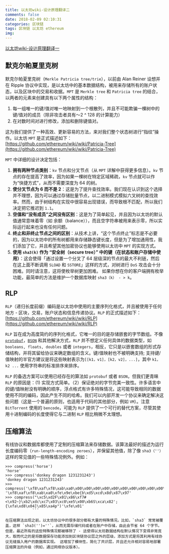```yaml
---
title: 以太坊wiki-设计原理翻译二
comments: false
date: 2018-02-09 02:10:31
categories: 区块链
tags: 区块链 以太坊 ethereum
img:
---
```


[以太坊wiki-设计原理翻译一](https://xingyunbite.github.io/2018/02/09/%E4%BB%A5%E5%A4%AA%E5%9D%8Awiki-%E8%AE%BE%E8%AE%A1%E5%8E%9F%E7%90%86%E7%BF%BB%E8%AF%91%E4%B8%80/)

## 默克尔帕夏里克树

默克尔帕夏里克树（`Merkle Patricia tree/trie`），以前由 Alan Reiner 设想并在 Ripple 协议中实现，是以太坊中的基本数据结构，被用来存储所有的账户状态，以及区块中的交易和收据。`MPT` 是 `Merkle tree` 和 `Patricia tree` 的结合，以两者的元素来创建具有以下两个属性的结构：

1. 每一组唯一的键/值对唯一地映射到一个根散列，并且不可能欺骗一棵树中的键/值对的成员（除非攻击者具有〜2 ^ 128 的计算能力）
2. 在对数时间对进行修改，添加和删除键值对。

这为我们提供了一种高效、更新容易的方法，来对我们整个状态树进行“指纹”操作。以太坊 `MPT` 是正式描述如下：[https://github.com/ethereum/wiki/wiki/Patricia-Tree](https://github.com/ethereum/wiki/wiki/Patricia-Tree)

`MPT` 中详细的设计决定包括：

1. **拥有两种节点类别**：`kv` 节点和分叉节点（从 `MPT` 详解中获得更多信息）。`kv` 节点的存在提高了效率，因为如果一棵树在特定区域稀疏，`kv` 节点就可以作为“快捷方式”，从而不需要深度为 64 的树。
2. **使分叉节点为 6 而不是 2**：这是为了提升查找效率。我们现在认识到这个选择并不理想，因为可以通过存储批量节点，以二进制模式模拟六叉树的查找效率。然而，由于树结构在实现中很容易出现错误，而导致根不匹配，所以我们决定把它推迟到 `1.1`。
3. **空值和“没有成员”之间没有区别**：这是为了简单起见，并且因为以太坊的默认值通常意味着零（如 余额（balance）），而且空字符串被用来表示零，所以实际运行起来也没有任何问题。
4. **终止和非终止节点之间的区别**：从技术上讲，“这个节点终止”标志是不必要的，因为以太坊中的所有树都用来存储静态键长度，但是为了增加通用性，我们添加了它，并且希望其他加密协议也能够使用以太坊中 `MPT` 的实现方式。
5. **使用 `sha3(k)` 作为 “安全树（secure tree）” 中的键（在状态和账户存储中使用）**：这会使得「通过设置一个分叉了 64 层级深的节点的最大不利链，然后在这上面不断调用 `SLOAD` 和 `SSTORE`」这样的方式，对树进行 `DoS` 攻击会十分困难。同时请注意，这将使枚举树更加困难。 如果你想在你的客户端拥有枚举功能，最简单的方法是维护一个数据库映射 `sha3（k） - > k`。

## RLP

`RLP`（递归长度前缀）编码是以太坊中使用的主要序列化格式，并且被使用于任何地方 - 区块，交易，账户状态和信息传递协议。`RLP` 的正式描述如下：[https://github.com/ethereum/wiki/wiki/RLP](https://github.com/ethereum/wiki/wiki/RLP)

`RLP` 旨在成为高度简约的序列化格式，它唯一的目的是存储嵌套的字节数组。不像 [`protobuf`](https://developers.google.com/protocol-buffers/docs/pythontutorial)，[`BSON`](http://bsonspec.org/) 和其他解决方式，`RLP` 并不想定义任何具体的数据类型，如 `booleans, floats, doubles` 或者 `integers`，相反，它只是以嵌套数组的形式存储结构，并将其留给协议来确定数组的含义。键/值映射也不被明确支持; 支持键/值映射的半官方建议是将这些映射表示为`[[k1，v1]，[k2，v2]，...]`，其中 `k1，k2 ...` 使用字符串的标准排序来排序。

`RLP` 的备选方案可以使用已经存在的算法如 `protobuf` 或者 `BSON`，但我们更青睐 `RLP` 的原因是：(1) 实现方式简单。（2）保证绝对的字节完美一致性。许多语言中的键/值映射没有明确的顺序，浮点格式有许多特殊情况，这可能导致相同的数据使用不同的编码，因此产生不同的哈希。我们可以内部开发一个协议来确定解决这些问题（这是一个普遍的原则，也适用于代码的其他部分，例如 `VM`）。注意 `BitTorrent` 使用的 `bencode`，可能为 `RLP` 提供了一个可行的替代方案，尽管其使用十进制编码的长度使得它与二进制 `RLP` 相比稍微不太理想。

## 压缩算法

有线协议和数据库都使用了定制的压缩算法来存储数据。该算法最好的描述为运行长度编码零（`run-length-encoding zeroes`），并保留其他值，除了像 `sha3（''）` 这样的常见值的一些特殊情况例外。例如：

```
>>> compress('horse')
'horse'
>>> compress('donkey dragon 1231231243')
'donkey dragon 1231231243'
>>> compress('\xf8\xaf\xf8\xab\xa0\x00\x00\x00\x00\x00\x00\x00\x00\x00\x00\x00\x00\x00\x00\x00\x00\x00\x00\x00\x00\x00\x00\x00\x00\x00\x00\x00\x00\x00\x00\x00\x00\x00\x00\x00\x00\x00\x00\x00\x00\x00\x00\x00\x00\x00\x00\x00\x00\x00\x00\x00\x00\x00\x00\x00\x00\x00\x00\x00\x00\x00\x00\x00\x00\x00\x00\x00\x00\x00\x00\x00\x00\x00\x00\x00\x00\x00\x00\x00\x00\x00\x00\x00\x00\x00\x00\x00\x00\x00\x00\x00\x00\x00\x00\x00\x00\x00\x00\x00\x00\x00\x00\x00\x00\x00\x00\x00\x00\x00\x00\x00\x00\x00\x00\x00\x00\x00\x00\x00\x00\x00\x00\x00\x00\x00\x00\x00\x00\x00\x00\x00\x00\x00\x00\x00\x00\x00\x00\x00\x00\x00\x00\x00\x00\x00\x00\x00\x00\x00\x00\x00\x00\x00\x00\x00\x00\x00\x00\xbe{b\xd5\xcd\x8d\x87\x97')
'\xf8\xaf\xf8\xab\xa0\xfe\x9e\xbe{b\xd5\xcd\x8d\x87\x97'
>>> compress("\xc5\xd2F\x01\x86\xf7#<\x92~}\xb2\xdc\xc7\x03\xc0\xe5\x00\xb6S\xca\x82';{\xfa\xd8\x04]\x85\xa4p")'\xfe\x01'
			```

在压缩算法出现之前，以太坊协议中的很多部分都有大量的特殊情况。比如，`sha3` 常常被覆盖，这样 `sha3('')=''`，从而无需存储代码或者在账户中存储，由此会节省 64 个字节。但是，最近所有的这些特殊情况都被移除了 - 这使得以太坊数据结构在默认情况下变得非常庞大，取而代之的是将数据保存功能添加到区块链协议层之外的层级，添加方式是将其利用有线协议无缝插入用户的数据库实现。 这增加了模块性，简化了共识层，并且还允许相对容易地部署压缩算法的升级（例如，通过网络协议版本）。
